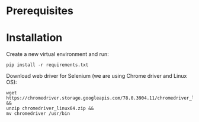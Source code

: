 # Prerequisites


# Installation

Create a new virtual environment and run:

`pip install -r requirements.txt`

Download web driver for Selenium (we are using Chrome driver and Linux OS):

```
wget https://chromedriver.storage.googleapis.com/78.0.3904.11/chromedriver_linux64.zip &&
unzip chromedriver_linux64.zip &&
mv chromedriver /usr/bin
```





 
 